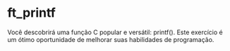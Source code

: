 # ft_printf
Você descobrirá uma função C popular e versátil: printf(). Este exercício é um ótimo oportunidade de melhorar suas habilidades de programação.
